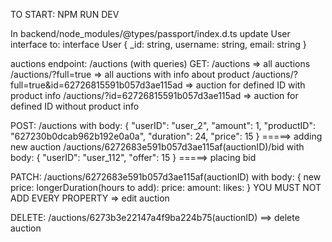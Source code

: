 TO START: NPM RUN DEV

In backend/node_modules/@types/passport/index.d.ts update User interface to:
    interface User {
        _id: string,
        username: string,
        email: string
    }

auctions endpoint: /auctions (with queries)
GET:
/auctions => all auctions
/auctions/?full=true => all auctions with info about product
/auctions/?full=true&id=62726815591b057d3ae115ad => auction for defined ID with product info
/auctions/?id=62726815591b057d3ae115ad => auction for defined ID without product info

POST:
/auctions with body:
{
"userID": "user_2",
"amount": 1,
"productID": "627230b0dcab962b192e0a0a",
"duration": 24,
"price": 15
} =====> adding new auction
/auctions/6272683e591b057d3ae115af(auctionID)/bid with body:
{
"userID": "user_112",
"offer": 15
} =====> placing bid

PATCH:
/auctions/6272683e591b057d3ae115af(auctionID) with body:
{
new price:
longerDuration(hours to add):
price:
amount:
likes:
} YOU MUST NOT ADD EVERY PROPERTY => edit auction

DELETE:
/auctions/6273b3e22147a4f9ba224b75(auctionID) ==> delete auction
